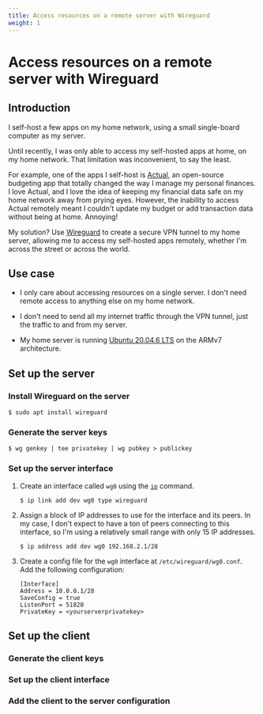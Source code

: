 ```yaml
---
title: Access resources on a remote server with Wireguard
weight: 1
---
```

# Access resources on a remote server with Wireguard

## Introduction
I self-host a few apps on my home network, using a small single-board computer as my server.

Until recently, I was only able to access my self-hosted apps at home, on my home network. That limitation was inconvenient, to say the least.

For example, one of the apps I self-host is [Actual](https://actualbudget.org/), an open-source budgeting app that totally changed the way I manage my personal finances. I love Actual, and I love the idea of keeping my financial data safe on my home network away from prying eyes. However, the inability to access Actual remotely meant I couldn't update my budget or add transaction data without being at home. Annoying!

My solution? Use [Wireguard](https://www.wireguard.com/) to create a secure VPN tunnel to my home server, allowing me to access my self-hosted apps remotely, whether I'm across the street or across the world.

## Use case

- I only care about accessing resources on a single server. I don't need remote access to anything else on my home network.

- I don't need to send all my internet traffic through the VPN tunnel, just the traffic to and from my server.

- My home server is running [Ubuntu 20.04.6 LTS](https://releases.ubuntu.com/focal/) on the ARMv7 architecture.

## Set up the server

### Install Wireguard on the server
```shell
$ sudo apt install wireguard
```

### Generate the server keys
```shell
$ wg genkey | tee privatekey | wg pubkey > publickey
```

### Set up the server interface
1. Create an interface called `wg0` using the [`ip`](https://man7.org/linux/man-pages/man8/ip.8.html) command.
    ```shell
    $ ip link add dev wg0 type wireguard
    ```
2. Assign a block of IP addresses to use for the interface and its peers. In my case, I don't expect to have a ton of peers connecting to this interface, so I'm using a relatively small range with only 15 IP addresses.
    ```shell
    $ ip address add dev wg0 192.168.2.1/28
    ```
3. Create a config file for the `wg0` interface at `/etc/wireguard/wg0.conf`. Add the following configuration:
    ```
    [Interface]
    Address = 10.0.0.1/28
    SaveConfig = true
    ListenPort = 51820
    PrivateKey = <yourserverprivatekey>
    ```



## Set up the client

### Generate the client keys

### Set up the client interface

### Add the client to the server configuration
